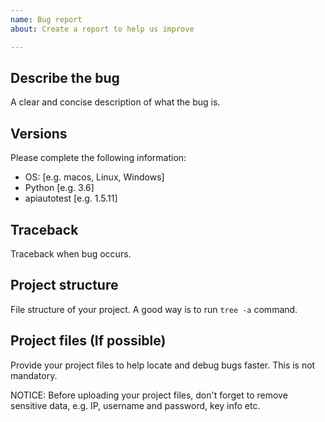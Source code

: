 ```yaml
---
name: Bug report
about: Create a report to help us improve

---
```


## Describe the bug

A clear and concise description of what the bug is.

## Versions

Please complete the following information:

 - OS: [e.g. macos, Linux, Windows]
 - Python [e.g. 3.6]
 - apiautotest [e.g. 1.5.11]

## Traceback

Traceback when bug occurs.

## Project structure

File structure of your project. A good way is to run `tree -a` command.

## Project files (If possible)

Provide your project files to help locate and debug bugs faster. This is not mandatory.

NOTICE: Before uploading your project files, don't forget to remove sensitive data, e.g. IP, username and password, key info etc.
